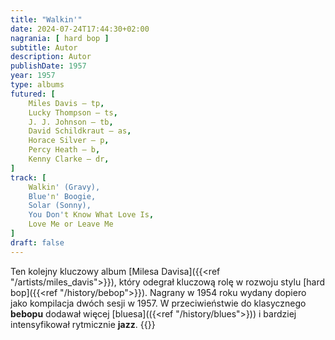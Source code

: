 ```yaml
---
title: "Walkin'"
date: 2024-07-24T17:44:30+02:00
nagrania: [ hard bop ]
subtitle: Autor
description: Autor
publishDate: 1957
year: 1957
type: albums
futured: [
    Miles Davis – tp,
    Lucky Thompson – ts,
    J. J. Johnson – tb,
    David Schildkraut – as,
    Horace Silver – p,
    Percy Heath – b,
    Kenny Clarke – dr,
]
track: [
    Walkin' (Gravy),
    Blue'n' Boogie,
    Solar (Sonny),
    You Don't Know What Love Is,
    Love Me or Leave Me
]
draft: false
---
```

Ten kolejny kluczowy album [Milesa Davisa]({{<ref "/artists/miles_davis">}}), który odegrał kluczową rolę w rozwoju stylu
[hard bop]({{<ref "/history/bebop">}}). Nagrany w 1954 roku wydany dopiero jako kompilacja dwóch sesji w 1957. W przeciwieństwie do klasycznego
__bebopu__ dodawał więcej [bluesa](({<ref "/history/blues">})) i bardziej intensyfikował rytmicznie __jazz__.
{{<youtube-playlist id="OLAK5uy_m7VEabZLuWZV2zO2KJv-B56jcSFnDlNNU">}}